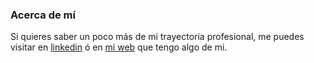 ### Acerca de mí

Si quieres saber un poco más de mi trayectoria profesional, me puedes visitar en [linkedin](https://www.linkedin.com/in/nicola-strappazzon-carotenuto) ó en [mi web](https://nicola.strappazzon.me) que tengo algo de mi.
